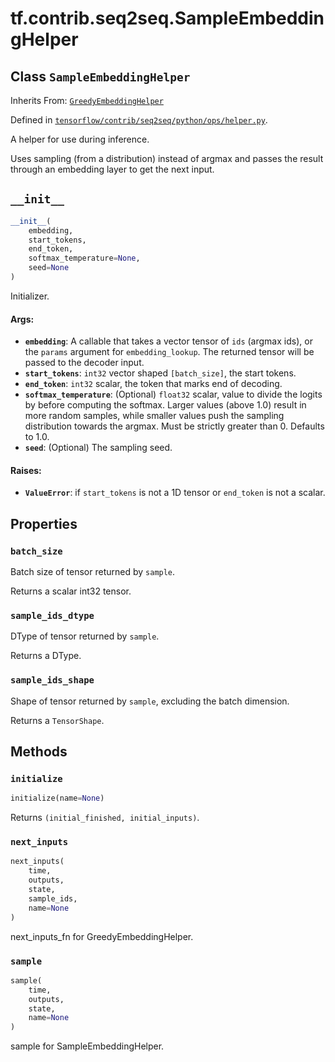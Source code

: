 <div itemscope itemtype="http://developers.google.com/ReferenceObject">
<meta itemprop="name" content="tf.contrib.seq2seq.SampleEmbeddingHelper" />
<meta itemprop="path" content="Stable" />
<meta itemprop="property" content="batch_size"/>
<meta itemprop="property" content="sample_ids_dtype"/>
<meta itemprop="property" content="sample_ids_shape"/>
<meta itemprop="property" content="__init__"/>
<meta itemprop="property" content="initialize"/>
<meta itemprop="property" content="next_inputs"/>
<meta itemprop="property" content="sample"/>
</div>

# tf.contrib.seq2seq.SampleEmbeddingHelper

## Class `SampleEmbeddingHelper`

Inherits From: [`GreedyEmbeddingHelper`](../../../tf/contrib/seq2seq/GreedyEmbeddingHelper.md)



Defined in [`tensorflow/contrib/seq2seq/python/ops/helper.py`](https://www.tensorflow.org/code/tensorflow/contrib/seq2seq/python/ops/helper.py).

A helper for use during inference.

Uses sampling (from a distribution) instead of argmax and passes the
result through an embedding layer to get the next input.

<h2 id="__init__"><code>__init__</code></h2>

``` python
__init__(
    embedding,
    start_tokens,
    end_token,
    softmax_temperature=None,
    seed=None
)
```

Initializer.

#### Args:

* <b>`embedding`</b>: A callable that takes a vector tensor of `ids` (argmax ids),
    or the `params` argument for `embedding_lookup`. The returned tensor
    will be passed to the decoder input.
* <b>`start_tokens`</b>: `int32` vector shaped `[batch_size]`, the start tokens.
* <b>`end_token`</b>: `int32` scalar, the token that marks end of decoding.
* <b>`softmax_temperature`</b>: (Optional) `float32` scalar, value to divide the
    logits by before computing the softmax. Larger values (above 1.0) result
    in more random samples, while smaller values push the sampling
    distribution towards the argmax. Must be strictly greater than 0.
    Defaults to 1.0.
* <b>`seed`</b>: (Optional) The sampling seed.


#### Raises:

* <b>`ValueError`</b>: if `start_tokens` is not a 1D tensor or `end_token` is not a
    scalar.



## Properties

<h3 id="batch_size"><code>batch_size</code></h3>

Batch size of tensor returned by `sample`.

Returns a scalar int32 tensor.

<h3 id="sample_ids_dtype"><code>sample_ids_dtype</code></h3>

DType of tensor returned by `sample`.

Returns a DType.

<h3 id="sample_ids_shape"><code>sample_ids_shape</code></h3>

Shape of tensor returned by `sample`, excluding the batch dimension.

Returns a `TensorShape`.



## Methods

<h3 id="initialize"><code>initialize</code></h3>

``` python
initialize(name=None)
```

Returns `(initial_finished, initial_inputs)`.

<h3 id="next_inputs"><code>next_inputs</code></h3>

``` python
next_inputs(
    time,
    outputs,
    state,
    sample_ids,
    name=None
)
```

next_inputs_fn for GreedyEmbeddingHelper.

<h3 id="sample"><code>sample</code></h3>

``` python
sample(
    time,
    outputs,
    state,
    name=None
)
```

sample for SampleEmbeddingHelper.



